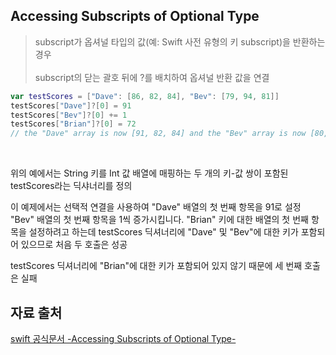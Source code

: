 ## Accessing Subscripts of Optional Type

> subscript가 옵셔널 타입의 값(예: Swift 사전 유형의 키 subscript)을 반환하는 경우\
> <br/>
> subscript의 닫는 괄호 뒤에 ?를 배치하여 옵셔널 반환 값을 연결
> <br/>

```swift
var testScores = ["Dave": [86, 82, 84], "Bev": [79, 94, 81]]
testScores["Dave"]?[0] = 91
testScores["Bev"]?[0] += 1
testScores["Brian"]?[0] = 72
// the "Dave" array is now [91, 82, 84] and the "Bev" array is now [80, 94, 81
```

<br/>

위의 예에서는 String 키를 Int 값 배열에 매핑하는 두 개의 키-값 쌍이 포함된 testScores라는 딕샤너리를 정의
<br/>

이 예제에서는 선택적 연결을 사용하여 "Dave" 배열의 첫 번째 항목을 91로 설정
<br/>
"Bev" 배열의 첫 번째 항목을 1씩 증가시킵니다. "Brian" 키에 대한 배열의 첫 번째 항목을 설정하려고 하는데 testScores 딕셔너리에 "Dave" 및 "Bev"에 대한 키가 포함되어 있으므로 처음 두 호출은 성공
<br/>

testScores 딕셔너리에 "Brian"에 대한 키가 포함되어 있지 않기 때문에 세 번째 호출은 실패
<br/>

## 자료 출처

[swift 공식문서 -Accessing Subscripts of Optional Type-](https://docs.swift.org/swift-book/documentation/the-swift-programming-language/optionalchaining/#Accessing-Subscripts-of-Optional-Type)
